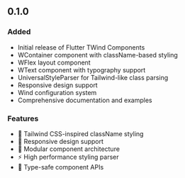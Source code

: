 ## 0.1.0

### Added
- Initial release of Flutter TWind Components
- WContainer component with className-based styling
- WFlex layout component
- WText component with typography support
- UniversalStyleParser for Tailwind-like class parsing
- Responsive design support
- Wind configuration system
- Comprehensive documentation and examples

### Features
- 🎨 Tailwind CSS-inspired className styling
- 📱 Responsive design support
- 🧩 Modular component architecture
- ⚡ High performance styling parser
- 🎯 Type-safe component APIs
